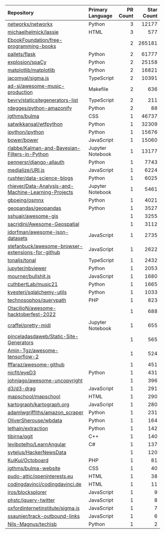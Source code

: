 | Repository | Primary Language | PR Count | Star Count |
| :-- | :-- | --: | --: |
| [networkx/networkx](https://github.com/networkx/networkx) | Python | 3 | 12177 |
| [michaelhelmick/lassie](https://github.com/michaelhelmick/lassie) | HTML | 3 | 577 |
| [EbookFoundation/free-programming-books](https://github.com/EbookFoundation/free-programming-books) |  | 2 | 265181 |
| [pallets/flask](https://github.com/pallets/flask) | Python | 2 | 61777 |
| [explosion/spaCy](https://github.com/explosion/spaCy) | Python | 2 | 25158 |
| [matplotlib/matplotlib](https://github.com/matplotlib/matplotlib) | Python | 2 | 16821 |
| [jacomyal/sigma.js](https://github.com/jacomyal/sigma.js) | TypeScript | 2 | 10391 |
| [ad-si/awesome-music-production](https://github.com/ad-si/awesome-music-production) | Makefile | 2 | 636 |
| [bevry/staticsitegenerators-list](https://github.com/bevry/staticsitegenerators-list) | TypeScript | 2 | 211 |
| [rdegges/python-amazonify](https://github.com/rdegges/python-amazonify) | Python | 2 | 88 |
| [jgthms/bulma](https://github.com/jgthms/bulma) | CSS | 1 | 46737 |
| [satwikkansal/wtfpython](https://github.com/satwikkansal/wtfpython) | Python | 1 | 32309 |
| [ipython/ipython](https://github.com/ipython/ipython) | Python | 1 | 15676 |
| [bower/bower](https://github.com/bower/bower) | JavaScript | 1 | 15060 |
| [rlabbe/Kalman-and-Bayesian-Filters-in-Python](https://github.com/rlabbe/Kalman-and-Bayesian-Filters-in-Python) | Jupyter Notebook | 1 | 13177 |
| [pennersr/django-allauth](https://github.com/pennersr/django-allauth) | Python | 1 | 7743 |
| [medialize/URI.js](https://github.com/medialize/URI.js) | JavaScript | 1 | 6224 |
| [rushter/data-science-blogs](https://github.com/rushter/data-science-blogs) | Python | 1 | 6025 |
| [rhiever/Data-Analysis-and-Machine-Learning-Projects](https://github.com/rhiever/Data-Analysis-and-Machine-Learning-Projects) | Jupyter Notebook | 1 | 5461 |
| [gboeing/osmnx](https://github.com/gboeing/osmnx) | Python | 1 | 4021 |
| [geopandas/geopandas](https://github.com/geopandas/geopandas) | Python | 1 | 3527 |
| [sshuair/awesome-gis](https://github.com/sshuair/awesome-gis) |  | 1 | 3255 |
| [sacridini/Awesome-Geospatial](https://github.com/sacridini/Awesome-Geospatial) |  | 1 | 3112 |
| [jdorfman/awesome-json-datasets](https://github.com/jdorfman/awesome-json-datasets) | JavaScript | 1 | 2735 |
| [stefanbuck/awesome-browser-extensions-for-github](https://github.com/stefanbuck/awesome-browser-extensions-for-github) | JavaScript | 1 | 2622 |
| [tonaljs/tonal](https://github.com/tonaljs/tonal) | TypeScript | 1 | 2432 |
| [jupyter/nbviewer](https://github.com/jupyter/nbviewer) | Python | 1 | 2053 |
| [mourner/bullshit.js](https://github.com/mourner/bullshit.js) | JavaScript | 1 | 1680 |
| [cuthbertLab/music21](https://github.com/cuthbertLab/music21) | Python | 1 | 1665 |
| [kvesteri/sqlalchemy-utils](https://github.com/kvesteri/sqlalchemy-utils) | Python | 1 | 1033 |
| [technosophos/querypath](https://github.com/technosophos/querypath) | PHP | 1 | 823 |
| [OtacilioN/awesome-hacktoberfest-2022](https://github.com/OtacilioN/awesome-hacktoberfest-2022) |  | 1 | 688 |
| [craffel/pretty-midi](https://github.com/craffel/pretty-midi) | Jupyter Notebook | 1 | 655 |
| [pinceladasdaweb/Static-Site-Generators](https://github.com/pinceladasdaweb/Static-Site-Generators) |  | 1 | 565 |
| [Amin-Tgz/awesome-tensorflow-2](https://github.com/Amin-Tgz/awesome-tensorflow-2) |  | 1 | 524 |
| [fffaraz/awesome-github](https://github.com/fffaraz/awesome-github) |  | 1 | 451 |
| [nicfit/eyeD3](https://github.com/nicfit/eyeD3) | Python | 1 | 431 |
| [johnjago/awesome-uncopyright](https://github.com/johnjago/awesome-uncopyright) |  | 1 | 396 |
| [d3/d3-drag](https://github.com/d3/d3-drag) | JavaScript | 1 | 291 |
| [mapschool/mapschool](https://github.com/mapschool/mapschool) | HTML | 1 | 290 |
| [kartograph/kartograph.org](https://github.com/kartograph/kartograph.org) | JavaScript | 1 | 280 |
| [adamlwgriffiths/amazon_scraper](https://github.com/adamlwgriffiths/amazon_scraper) | Python | 1 | 231 |
| [OliverSherouse/wbdata](https://github.com/OliverSherouse/wbdata) | Python | 1 | 164 |
| [lethain/extraction](https://github.com/lethain/extraction) | Python | 1 | 142 |
| [tibirna/qgit](https://github.com/tibirna/qgit) | C++ | 1 | 140 |
| [levibotelho/LearnAngular](https://github.com/levibotelho/LearnAngular) | C# | 1 | 137 |
| [sytelus/HackerNewsData](https://github.com/sytelus/HackerNewsData) |  | 1 | 120 |
| [KuiKui/Octoboard](https://github.com/KuiKui/Octoboard) | PHP | 1 | 81 |
| [jgthms/bulma-website](https://github.com/jgthms/bulma-website) | CSS | 1 | 40 |
| [pudo-attic/openinterests.eu](https://github.com/pudo-attic/openinterests.eu) | HTML | 1 | 38 |
| [codingdavinci/codingdavinci.de](https://github.com/codingdavinci/codingdavinci.de) | HTML | 1 | 11 |
| [iros/blocksplorer](https://github.com/iros/blocksplorer) | JavaScript | 1 | 9 |
| [phstc/jquery-twitter](https://github.com/phstc/jquery-twitter) | JavaScript | 1 | 8 |
| [oxfordinternetinstitute/sigma.js](https://github.com/oxfordinternetinstitute/sigma.js) | JavaScript | 1 | 7 |
| [ssaunier/track-outbound-links](https://github.com/ssaunier/track-outbound-links) | JavaScript | 1 | 6 |
| [Nils-Magnus/techisb](https://github.com/Nils-Magnus/techisb) | Python | 1 | 2 |
